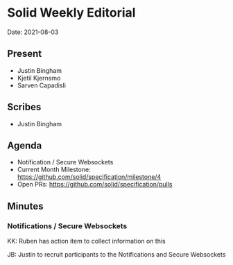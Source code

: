 # Solid Weekly Editorial
Date: 2021-08-03

## Present

- Justin Bingham
- Kjetil Kjernsmo
- Sarven Capadisli

## Scribes
- Justin Bingham

## Agenda

- Notification / Secure Websockets
- Current Month Milestone: https://github.com/solid/specification/milestone/4
- Open PRs: https://github.com/solid/specification/pulls

## Minutes

### Notifications / Secure Websockets

KK: Ruben has action item to collect information on this

JB: Justin to recruit participants to the Notifications and Secure Websockets
